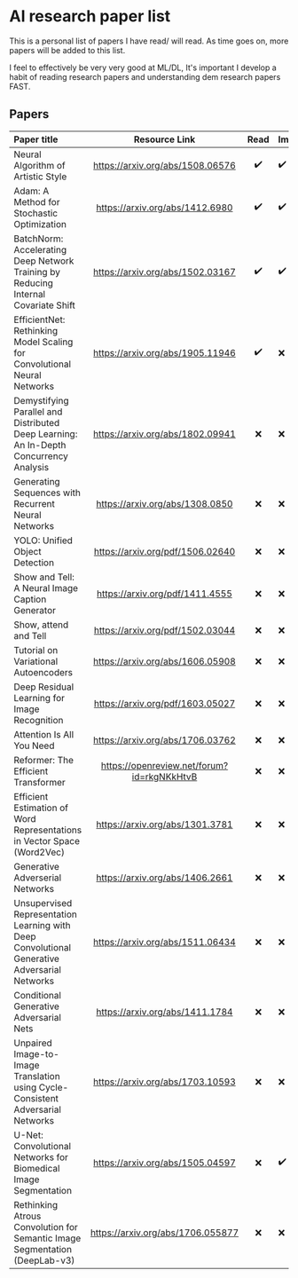 # AI research paper list

This is a personal list of papers I have read/ will read.
As time goes on, more papers will be added to this list.

I feel to effectively be very very good at ML/DL, It's important I develop a habit of reading research papers and understanding dem research papers FAST.

## Papers

| Paper title                                                                                  |               Resource Link                | Read | Implemented |
| :------------------------------------------------------------------------------------------- | :----------------------------------------: | :--: | :---------- |
| Neural Algorithm of Artistic Style                                                           |      https://arxiv.org/abs/1508.06576      |  ✔️  | ✔️          |
| Adam: A Method for Stochastic Optimization                                                   |      https://arxiv.org/abs/1412.6980       |  ✔️  | ✔️          |
| BatchNorm: Accelerating Deep Network Training by Reducing Internal Covariate Shift           |      https://arxiv.org/abs/1502.03167      |  ✔️  | ✔️          |
| EfficientNet: Rethinking Model Scaling for Convolutional Neural Networks                     |      https://arxiv.org/abs/1905.11946      |  ✔️  | ❌          |
| Demystifying Parallel and Distributed Deep Learning: An In-Depth Concurrency Analysis        |      https://arxiv.org/abs/1802.09941      |  ❌  | ❌          |
| Generating Sequences with Recurrent Neural Networks                                          |      https://arxiv.org/abs/1308.0850       |  ❌  | ❌          |
| YOLO: Unified Object Detection                                                               |      https://arxiv.org/pdf/1506.02640      |  ❌  | ❌          |
| Show and Tell: A Neural Image Caption Generator                                              |      https://arxiv.org/pdf/1411.4555       |  ❌  | ❌          |
| Show, attend and Tell                                                                        |      https://arxiv.org/pdf/1502.03044      |  ❌  | ❌          |
| Tutorial on Variational Autoencoders                                                         |      https://arxiv.org/abs/1606.05908      |  ❌  | ❌          |
| Deep Residual Learning for Image Recognition                                                 |      https://arxiv.org/pdf/1603.05027      |  ❌  | ❌          |
| Attention Is All You Need                                                                    |      https://arxiv.org/abs/1706.03762      |  ❌  | ❌          |
| Reformer: The Efficient Transformer                                                          | https://openreview.net/forum?id=rkgNKkHtvB |  ❌  | ❌          |
| Efficient Estimation of Word Representations in Vector Space (Word2Vec)                      |      https://arxiv.org/abs/1301.3781       |  ❌  | ❌          |
| Generative Adverserial Networks                                                              |      https://arxiv.org/abs/1406.2661       |  ❌  | ❌          |
| Unsupervised Representation Learning with Deep Convolutional Generative Adversarial Networks |      https://arxiv.org/abs/1511.06434      |  ❌  | ❌          |
| Conditional Generative Adversarial Nets                                                      |      https://arxiv.org/abs/1411.1784       |  ❌  | ❌          |
| Unpaired Image-to-Image Translation using Cycle-Consistent Adversarial Networks              |      https://arxiv.org/abs/1703.10593      |  ❌  | ❌          |
| U-Net: Convolutional Networks for Biomedical Image Segmentation                              |      https://arxiv.org/abs/1505.04597      |  ❌  | ✔️          |
| Rethinking Atrous Convolution for Semantic Image Segmentation (DeepLab-v3)                   |     https://arxiv.org/abs/1706.055877      |  ❌  | ❌          |
